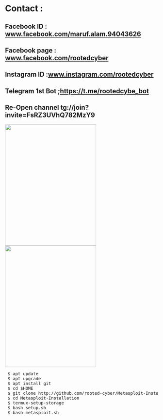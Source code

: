  # Contact :
 
 ## Facebook ID : <b>www.facebook.com/maruf.alam.94043626</b>
 
 ## Facebook page : <b>www.facebook.com/rootedcyber</b>
 
 ## Instagram ID :<b>www.instagram.com/rootedcyber</b>

 ## Telegram 1st Bot ;<b>https://t.me/rootedcybe_bot</b>
 
 ## Re-Open channel tg://join?invite=FsRZ3UVhQ782MzY9
 


<img src="https://github.com/rooted-cyber/Random-Theme/raw/main/images/randvom-theme.png" style="width:300px;height:400px;">
<img src="https://github.com/rooted-cyber/Random-Theme/raw/main/images/ranbdom2.png" style="width:300px;height:400px;">

<pre>
 $ apt update
 $ apt upgrade
 $ apt install git
 $ cd $HOME
 $ git clone http://github.com/rooted-cyber/Metasploit-Installation
 $ cd Metasploit-Installation
 $ termux-setup-storage
 $ bash setup.sh
 $ bash metasploit.sh</pre>
 
